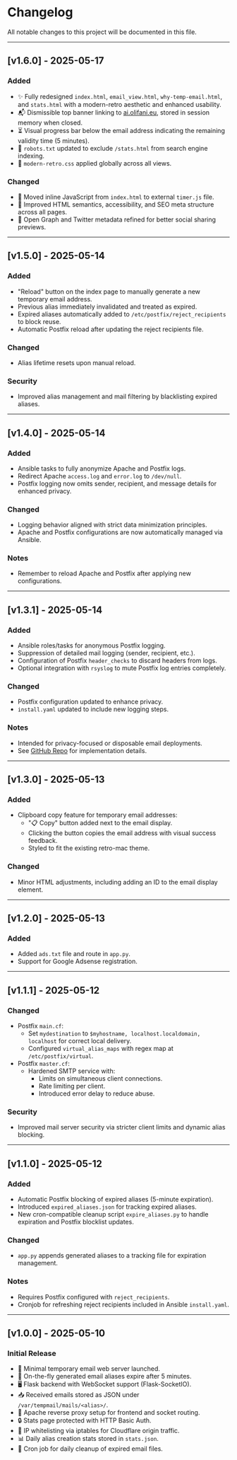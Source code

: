 # Changelog

All notable changes to this project will be documented in this file.

---

## [v1.6.0] - 2025-05-17

### Added
- ✨ Fully redesigned `index.html`, `email_view.html`, `why-temp-email.html`, and `stats.html` with a modern-retro aesthetic and enhanced usability.
- 📬 Dismissible top banner linking to [ai.olifani.eu](https://ai.olifani.eu), stored in session memory when closed.
- ⏳ Visual progress bar below the email address indicating the remaining validity time (5 minutes).
- 📜 `robots.txt` updated to exclude `/stats.html` from search engine indexing.
- 🧪 `modern-retro.css` applied globally across all views.

### Changed
- 🧼 Moved inline JavaScript from `index.html` to external `timer.js` file.
- 🧭 Improved HTML semantics, accessibility, and SEO meta structure across all pages.
- 🧠 Open Graph and Twitter metadata refined for better social sharing previews.

---

## [v1.5.0] - 2025-05-14

### Added
- "Reload" button on the index page to manually generate a new temporary email address.
- Previous alias immediately invalidated and treated as expired.
- Expired aliases automatically added to `/etc/postfix/reject_recipients` to block reuse.
- Automatic Postfix reload after updating the reject recipients file.

### Changed
- Alias lifetime resets upon manual reload.

### Security
- Improved alias management and mail filtering by blacklisting expired aliases.

---

## [v1.4.0] - 2025-05-14

### Added
- Ansible tasks to fully anonymize Apache and Postfix logs.
- Redirect Apache `access.log` and `error.log` to `/dev/null`.
- Postfix logging now omits sender, recipient, and message details for enhanced privacy.

### Changed
- Logging behavior aligned with strict data minimization principles.
- Apache and Postfix configurations are now automatically managed via Ansible.

### Notes
- Remember to reload Apache and Postfix after applying new configurations.

---

## [v1.3.1] - 2025-05-14

### Added
- Ansible roles/tasks for anonymous Postfix logging.
- Suppression of detailed mail logging (sender, recipient, etc.).
- Configuration of Postfix `header_checks` to discard headers from logs.
- Optional integration with `rsyslog` to mute Postfix log entries completely.

### Changed
- Postfix configuration updated to enhance privacy.
- `install.yaml` updated to include new logging steps.

### Notes
- Intended for privacy-focused or disposable email deployments.
- See [GitHub Repo](https://github.com/obrehmer/tempmail) for implementation details.

---

## [v1.3.0] - 2025-05-13

### Added
- Clipboard copy feature for temporary email addresses:
  - "📋 Copy" button added next to the email display.
  - Clicking the button copies the email address with visual success feedback.
  - Styled to fit the existing retro-mac theme.

### Changed
- Minor HTML adjustments, including adding an ID to the email display element.

---

## [v1.2.0] - 2025-05-13

### Added
- Added `ads.txt` file and route in `app.py`.
- Support for Google Adsense registration.

---

## [v1.1.1] - 2025-05-12

### Changed
- Postfix `main.cf`:
  - Set `mydestination` to `$myhostname, localhost.localdomain, localhost` for correct local delivery.
  - Configured `virtual_alias_maps` with regex map at `/etc/postfix/virtual`.
- Postfix `master.cf`:
  - Hardened SMTP service with:
    - Limits on simultaneous client connections.
    - Rate limiting per client.
    - Introduced error delay to reduce abuse.

### Security
- Improved mail server security via stricter client limits and dynamic alias blocking.

---

## [v1.1.0] - 2025-05-12

### Added
- Automatic Postfix blocking of expired aliases (5-minute expiration).
- Introduced `expired_aliases.json` for tracking expired aliases.
- New cron-compatible cleanup script `expire_aliases.py` to handle expiration and Postfix blocklist updates.

### Changed
- `app.py` appends generated aliases to a tracking file for expiration management.

### Notes
- Requires Postfix configured with `reject_recipients`.
- Cronjob for refreshing reject recipients included in Ansible `install.yaml`.

---

## [v1.0.0] - 2025-05-10

### Initial Release

- 🚀 Minimal temporary email web server launched.
- 📨 On-the-fly generated email aliases expire after 5 minutes.
- 🖥️ Flask backend with WebSocket support (Flask-SocketIO).
- 📥 Received emails stored as JSON under `/var/tempmail/mails/<alias>/`.
- 🧾 Apache reverse proxy setup for frontend and socket routing.
- 🔒 Stats page protected with HTTP Basic Auth.
- 🔐 IP whitelisting via iptables for Cloudflare origin traffic.
- 📊 Daily alias creation stats stored in `stats.json`.
- 🧹 Cron job for daily cleanup of expired email files.

